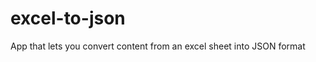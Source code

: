 excel-to-json
=============

App that lets you convert content from an excel sheet into JSON format

